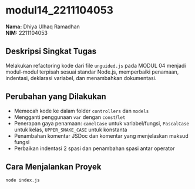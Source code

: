 # modul14_2211104053

**Nama:** Dhiya Ulhaq Ramadhan  
**NIM:** 2211104053  

## Deskripsi Singkat Tugas
Melakukan refactoring kode dari file `unguided.js` pada MODUL 04 menjadi modul-modul terpisah sesuai standar Node.js, memperbaiki penamaan, indentasi, deklarasi variabel, dan menambahkan dokumentasi.

## Perubahan yang Dilakukan
- Memecah kode ke dalam folder `controllers` dan `models`  
- Mengganti penggunaan `var` dengan `const`/`let`  
- Penerapan gaya penamaan: `camelCase` untuk variabel/fungsi, `PascalCase` untuk kelas, `UPPER_SNAKE_CASE` untuk konstanta  
- Penambahan komentar JSDoc dan komentar yang menjelaskan maksud fungsi  
- Perbaikan indentasi 2 spasi dan penambahan spasi antar operator  

## Cara Menjalankan Proyek
```bash
node index.js
